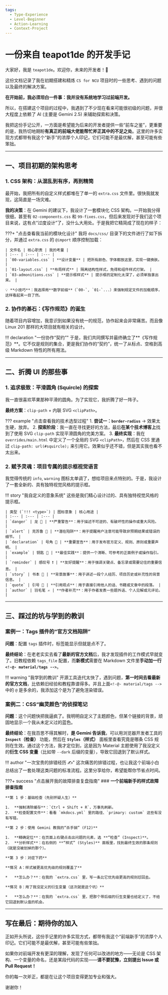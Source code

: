 ```yaml
---
tags:
  - Type-Experience
  - Level-Beginner
  - Action-Learning
  - Context-Project
---
```


# 一份来自 teapot1de 的开发手记

大家好，我是 `teapot1de`。欢迎你，未来的开发者！🎉

这份文档记录了我在初期搭建和精炼 `CS for NCU` 项目时的一些思考、遇到的问题以及最终的解决方案。

**在开始前，我必须坦白一件事：我并没有系统地学习过前端开发。**

所以，在搭建这个项目的过程中，我遇到了不少现在看来可能很初级的问题，并很大程度上依赖了 AI (主要是 Gemini 2.5) 来辅助探索和决策。

我把这份手记公开，一方面是希望能为后来的开发者提供一些“前车之鉴”，更重要的是，我热切地期盼**有真正的前端大佬能帮忙斧正其中的不足之处**。这里的许多实现方式都带有我这个“新手”的浓厚个人印记，它们可能不是最优解，甚至可能有些笨拙。

---

## 一、项目初期的架构思考

### 1. CSS 架构：从混乱到有序，再到精简

最开始，我把所有的自定义样式都堆在了单一的 `extra.css` 文件里。很快我就发现，这简直是一场灾难。

**我的决策**：在 Gemini 的建议下，我设计了一套模块化 CSS 架构。一开始我分得很细，甚至有 `02-components.css` 和 `99-fixes.css`，但后来发现对于我们这个项目来说，这有点“过度设计”了，没什么大用处。于是我把它精简成了现在的样子：

???+ "点击查看我当前的模块化设计"
    我将 `docs/css/` 目录下的文件进行了如下拆分，并通过 `extra.css` 的 `@import` 顺序控制加载：

    | 文件名 | 核心职责 | 我的考量 |
    | :--- | :--- | :--- |
    | `00-variables.css` | **设计变量** | 把所有颜色、字体都放这里，实现一键换肤。 |
    | `01-layout.css` | **布局样式** | 隔离结构性样式，免得和组件样式打架。 |
    | `03-admonitions.css` | **提示框样式** | 提示框的定制化太深了，必须单独拿出来。 |

    💡 **小技巧**：我选择用**数字前缀**（`00-`, `01-`...）来强制规定文件的加载顺序，这样看起来一目了然。

### 2. 协作的基石：《写作规范》的诞生

随着项目内容增加，我意识到如果没有统一的规范，协作起来会非常痛苦。而且像 Linux 201 那样的大项目就有相关的设计。

!!! declaration "一份协作“契约”"
    于是，我们共同撰写并最终确立了**《写作规范》**。它不仅是规则的集合，更是我们协作的“契约”，统一了从标点、空格到高级 Markdown 特性的所有用法。

---

## 二、折腾 UI 的那些事

### 1. 追求极致：平滑圆角 (Squircle) 的探索

我一直很喜欢苹果那种平滑的圆角。为了实现它，我折腾了好一阵子。

**最终方案**：`clip-path` + 内联 SVG `<clipPath>`。

??? example "点击查看我的技术选型过程"
    1.  **尝试一：`border-radius`** -> 效果太生硬，放弃。
    2.  **探索阶段**：我一直在寻找更好的方法，最后**在某个技术博客上**找到了使用 SVG `clip-path` 实现平滑圆角的完美方案。
    3.  **最终实现**：我在 `overrides/main.html` 中定义了一个全局的 SVG `<clipPath>`，然后在 CSS 里通过 `clip-path: url(#squircle);` 来引用它。效果似乎还不错，但是其实我也看不太出来。

### 2. 赋予灵魂：项目专属的提示框视觉语言

我觉得传统的 `info`, `warning` 图标太单调了，想给项目来点特别的。于是，我设计了一套全新的、具有独特视觉风格的提示框。

!!! story "我自定义的意象系统"
    这些是我们精心设计过的、具有独特视觉风格的提示框。

    | 类型 (`!!! <type>`) | 图标意象 | 核心用途 |
    | :--- | :--- | :--- |
    | `danger` | 龙 🐉 | **严重警告**：用于描述不可逆的、有破坏性的操作或重大风险。 |
    | `alert` | 克苏鲁 🐙 | **潜在陷阱**：用于提醒用户注意可能导致非预期结果或错误的细节。 |
    | `declaration` | 号角 🎺 | **重要宣告**：用于发布官方定义、规则、原则或重要声明。 |
    | `example` | 钥匙 🔑 | **最佳实践**：提供一个清晰、可参考的正面例子或操作指引。 |
    | `reminder` | 感叹号 ❗ | **友好提醒**：用于强调关键点、备忘录或需要记住的重要信息。 |
    | `story` | 书本 📖 | **背景故事**：用于讲述一段个人经历、项目历史或补充性的背景信息。 |
    | `quote` | 引号 💬 | **引用观点**：用于直接引用他人的话、书籍或文章中的段落。 |
    | `author` | 羽毛笔 ✍️ | **作者补充**：用于作者发表一些题外话、个人见解或元评论。 |

---

## 三、踩过的坑与学到的教训

### 案例一：Tags 插件的“官方文档陷阱”

**问题**：配置 `tags` 插件时，标签能显示但就是点不了。

**最终结论**：在老老实实去看了**最新的官方文档**后，我才发现插件的工作模式早就变了。旧教程依赖 `tags_file` 配置，而**新模式**需要在 Markdown 文件里**手动加一行 `<!-@- material/tags -->`**。

!!! warning "我学到的教训"
    开源工具迭代太快了，遇到问题，**第一时间去看最新的官方文档**，比依赖旧经验和教程靠谱得多。并且上面`<!-@- material/tags -->`中的 `@` 是多余的，我添加这个是为了避免渲染错误。

### 案例二：CSS“幽灵颜色”的侦探笔记

**问题**：这个问题快把我逼疯了。我明明自定义了主题颜色，但某个链接的背景，顽固地显示一个我从未定义过的蓝色。

**最终结论**：在我百思不得其解时，**是 Gemini 告诉我**，可以用浏览器开发者工具的 **`Inspect`（检查）** 功能，然后在 **`Styles`（样式）** 面板里查看究竟是哪条 CSS 规则在生效。通过这个方法，我才定位到，这是因为 Material 主题使用了我没定义的**衍生 CSS 变量**（比如带 `--dark` 后缀的变量），导致它回退到了默认样式。

!!! author "一次宝贵的排错经历 ✍️"
    这次痛苦的排错过程，也让我这个前端小白总结出了一套处理这类问题的标准流程。这里分享给你，希望能帮你节省点时间。

???+ success "点击展开我的故障排查复盘指南"
    ### **一个前端新手的样式故障排查指南**

    **第 1 步：基础检查（先别怀疑人生）**

    1.  **强制清除缓存**：`Ctrl + Shift + R`，万事先刷新。
    2.  **检查配置文件**：看看 `mkdocs.yml` 里的路径、`primary: custom` 这些有没有写错。

    **第 2 步：使用 Gemini 教我的“杀手锏” (F12)**

    1.  **精确定位**：在页面上右键点击出问题的元素，选 **“检查” (Inspect)**。
    2.  **分析样式**：在右侧的 **“样式” (Styles)** 面板里，找到最终生效的那条规则（就是没被划掉的那个）。

    **第 3 步：对症下药**

    **情况 A：样式被更高优先级的规则覆盖了**

    *   **怎么办？**：在我的 `extra.css` 里，写一条比它优先级更高的规则怼回去。

    **情况 B：用了我没定义的衍生变量（这次就是这个坑）**

    *   **怎么办？**：在我的 `extra.css` 里，把那个带后缀的衍生变量也给定义了，不给它回退到默认值的机会。

---

## 写在最后：期待你的加入

正如开头所说，这份手记里的许多实现方式，都带有我这个“前端新手”的浓厚个人印记。它们可能不是最优解，甚至可能有些笨拙。

如果你对前端开发有更深的理解，发现了任何可以改进的地方——无论是 CSS 架构、一个变量的命名，还是某段代码的实现——**请不要犹豫，立刻提出 Issue 或 Pull Request！**

你的每一次斧正，都是在让这个项目变得更加专业和强大。

谢谢你！